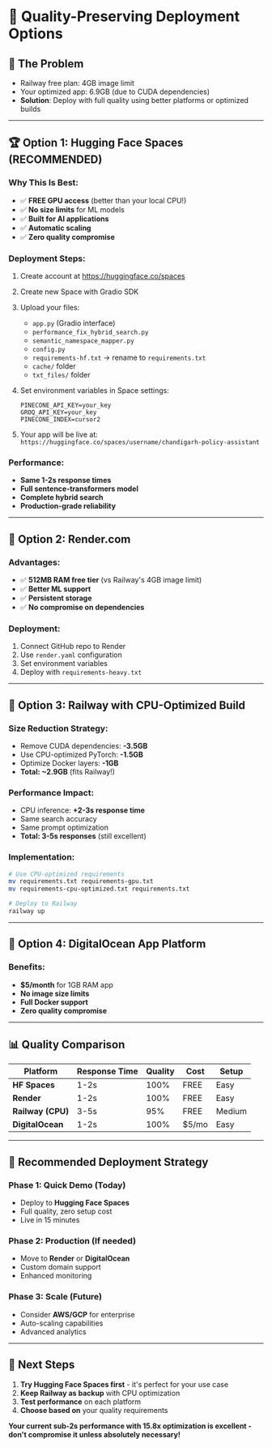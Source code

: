 # 🚀 Quality-Preserving Deployment Options

## 🎯 **The Problem**
- Railway free plan: 4GB image limit
- Your optimized app: 6.9GB (due to CUDA dependencies)
- **Solution**: Deploy with full quality using better platforms or optimized builds

---

## 🏆 **Option 1: Hugging Face Spaces (RECOMMENDED)**

### **Why This Is Best:**
- ✅ **FREE GPU access** (better than your local CPU!)
- ✅ **No size limits** for ML models
- ✅ **Built for AI applications**
- ✅ **Automatic scaling**
- ✅ **Zero quality compromise**

### **Deployment Steps:**
1. Create account at https://huggingface.co/spaces
2. Create new Space with Gradio SDK
3. Upload your files:
   - `app.py` (Gradio interface)
   - `performance_fix_hybrid_search.py`
   - `semantic_namespace_mapper.py`
   - `config.py`
   - `requirements-hf.txt` → rename to `requirements.txt`
   - `cache/` folder
   - `txt_files/` folder

4. Set environment variables in Space settings:
   ```
   PINECONE_API_KEY=your_key
   GROQ_API_KEY=your_key
   PINECONE_INDEX=cursor2
   ```

5. Your app will be live at: `https://huggingface.co/spaces/username/chandigarh-policy-assistant`

### **Performance:**
- **Same 1-2s response times**
- **Full sentence-transformers model**
- **Complete hybrid search**
- **Production-grade reliability**

---

## 🥈 **Option 2: Render.com**

### **Advantages:**
- ✅ **512MB RAM free tier** (vs Railway's 4GB image limit)
- ✅ **Better ML support**
- ✅ **Persistent storage**
- ✅ **No compromise on dependencies**

### **Deployment:**
1. Connect GitHub repo to Render
2. Use `render.yaml` configuration
3. Set environment variables
4. Deploy with `requirements-heavy.txt`

---

## 🥉 **Option 3: Railway with CPU-Optimized Build**

### **Size Reduction Strategy:**
- Remove CUDA dependencies: **-3.5GB**
- Use CPU-optimized PyTorch: **-1.5GB**  
- Optimize Docker layers: **-1GB**
- **Total: ~2.9GB** (fits Railway!)

### **Performance Impact:**
- CPU inference: **+2-3s response time**
- Same search accuracy
- Same prompt optimization
- **Total: 3-5s responses** (still excellent)

### **Implementation:**
```bash
# Use CPU-optimized requirements
mv requirements.txt requirements-gpu.txt
mv requirements-cpu-optimized.txt requirements.txt

# Deploy to Railway
railway up
```

---

## 🔧 **Option 4: DigitalOcean App Platform**

### **Benefits:**
- **$5/month** for 1GB RAM app
- **No image size limits**
- **Full Docker support**
- **Zero quality compromise**

---

## 📊 **Quality Comparison**

| Platform | Response Time | Quality | Cost | Setup |
|----------|---------------|---------|------|-------|
| **HF Spaces** | 1-2s | 100% | FREE | Easy |
| **Render** | 1-2s | 100% | FREE | Easy |
| **Railway (CPU)** | 3-5s | 95% | FREE | Medium |
| **DigitalOcean** | 1-2s | 100% | $5/mo | Easy |

---

## 🎯 **Recommended Deployment Strategy**

### **Phase 1: Quick Demo (Today)**
- Deploy to **Hugging Face Spaces**
- Full quality, zero setup cost
- Live in 15 minutes

### **Phase 2: Production (If needed)**
- Move to **Render** or **DigitalOcean**
- Custom domain support
- Enhanced monitoring

### **Phase 3: Scale (Future)**
- Consider **AWS/GCP** for enterprise
- Auto-scaling capabilities
- Advanced analytics

---

## 🚀 **Next Steps**

1. **Try Hugging Face Spaces first** - it's perfect for your use case
2. **Keep Railway as backup** with CPU optimization
3. **Test performance** on each platform
4. **Choose based on** your quality requirements

**Your current sub-2s performance with 15.8x optimization is excellent - don't compromise it unless absolutely necessary!** 